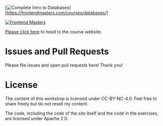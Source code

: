 [![Complete Intro to Databases](/static/WORDMARK-Small.png)][https://frontendmasters.com/courses/databases/]

[![Frontend Masters](/lessons/images/FrontendMastersLogo.png)][fem]

[Please click here][course] to head to the course website.

# Issues and Pull Requests

Please file issues and open pull requests here! Thank you!

# License

The content of this workshop is licensed under CC-BY-NC-4.0. Feel free to share freely but do not resell my content.

The code, including the code of the site itself and the code in the exercises, are licensed under Apache 2.0.

[fem]: https://www.frontendmasters.com
[course]: https://bit.ly/intro-dbs
